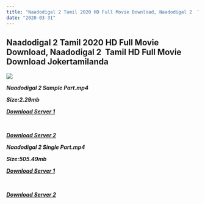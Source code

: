```yaml
---
title: "Naadodigal 2 Tamil 2020 HD Full Movie Download, Naadodigal 2  Tamil HD Full Movie Download Jokertamilanda"
date: "2020-03-31"
---
```


## Naadodigal 2 Tamil 2020 HD Full Movie Download, Naadodigal 2  Tamil HD Full Movie Download Jokertamilanda

![](https://images.moviebuff.com/9f7a4d89-cfcc-4d8f-a052-e3c8e0691b16?w=1000)

**_Naadodigal 2 Sample Part.mp4_**

**_Size:2.29mb_**

**_[Download Server 1](http://c1.wetransfer.vip/files/Tamil{b337cb003d07febca875724d018e20f8c1927a284fdd439ea607fcc650de5bb7}20Movies/Tamil{b337cb003d07febca875724d018e20f8c1927a284fdd439ea607fcc650de5bb7}202020{b337cb003d07febca875724d018e20f8c1927a284fdd439ea607fcc650de5bb7}20Movies/Naadodigal{b337cb003d07febca875724d018e20f8c1927a284fdd439ea607fcc650de5bb7}202{b337cb003d07febca875724d018e20f8c1927a284fdd439ea607fcc650de5bb7}20(2020)/Naadodigal{b337cb003d07febca875724d018e20f8c1927a284fdd439ea607fcc650de5bb7}202{b337cb003d07febca875724d018e20f8c1927a284fdd439ea607fcc650de5bb7}20(2020){b337cb003d07febca875724d018e20f8c1927a284fdd439ea607fcc650de5bb7}20HDRip/Naadodigal{b337cb003d07febca875724d018e20f8c1927a284fdd439ea607fcc650de5bb7}202{b337cb003d07febca875724d018e20f8c1927a284fdd439ea607fcc650de5bb7}20(2020){b337cb003d07febca875724d018e20f8c1927a284fdd439ea607fcc650de5bb7}20Sample{b337cb003d07febca875724d018e20f8c1927a284fdd439ea607fcc650de5bb7}20(640x360).mp4)_**

**_[  
](http://c1.wetransfer.vip/files/Tamil{b337cb003d07febca875724d018e20f8c1927a284fdd439ea607fcc650de5bb7}20Movies/Tamil{b337cb003d07febca875724d018e20f8c1927a284fdd439ea607fcc650de5bb7}202020{b337cb003d07febca875724d018e20f8c1927a284fdd439ea607fcc650de5bb7}20Movies/Naadodigal{b337cb003d07febca875724d018e20f8c1927a284fdd439ea607fcc650de5bb7}202{b337cb003d07febca875724d018e20f8c1927a284fdd439ea607fcc650de5bb7}20(2020)/Naadodigal{b337cb003d07febca875724d018e20f8c1927a284fdd439ea607fcc650de5bb7}202{b337cb003d07febca875724d018e20f8c1927a284fdd439ea607fcc650de5bb7}20(2020){b337cb003d07febca875724d018e20f8c1927a284fdd439ea607fcc650de5bb7}20HDRip/Naadodigal{b337cb003d07febca875724d018e20f8c1927a284fdd439ea607fcc650de5bb7}202{b337cb003d07febca875724d018e20f8c1927a284fdd439ea607fcc650de5bb7}20(2020){b337cb003d07febca875724d018e20f8c1927a284fdd439ea607fcc650de5bb7}20Sample{b337cb003d07febca875724d018e20f8c1927a284fdd439ea607fcc650de5bb7}20(640x360).mp4)_**

**_[Download Server 2](http://c1.wetransfer.vip/files/Tamil{b337cb003d07febca875724d018e20f8c1927a284fdd439ea607fcc650de5bb7}20Movies/Tamil{b337cb003d07febca875724d018e20f8c1927a284fdd439ea607fcc650de5bb7}202020{b337cb003d07febca875724d018e20f8c1927a284fdd439ea607fcc650de5bb7}20Movies/Naadodigal{b337cb003d07febca875724d018e20f8c1927a284fdd439ea607fcc650de5bb7}202{b337cb003d07febca875724d018e20f8c1927a284fdd439ea607fcc650de5bb7}20(2020)/Naadodigal{b337cb003d07febca875724d018e20f8c1927a284fdd439ea607fcc650de5bb7}202{b337cb003d07febca875724d018e20f8c1927a284fdd439ea607fcc650de5bb7}20(2020){b337cb003d07febca875724d018e20f8c1927a284fdd439ea607fcc650de5bb7}20HDRip/Naadodigal{b337cb003d07febca875724d018e20f8c1927a284fdd439ea607fcc650de5bb7}202{b337cb003d07febca875724d018e20f8c1927a284fdd439ea607fcc650de5bb7}20(2020){b337cb003d07febca875724d018e20f8c1927a284fdd439ea607fcc650de5bb7}20Sample{b337cb003d07febca875724d018e20f8c1927a284fdd439ea607fcc650de5bb7}20(640x360).mp4)_**

**_Naadodigal 2 Single Part.mp4_**

**_Size:505.49mb_**

**_[Download Server 1](http://c9.wetransfer.vip//files/Naadodigal{b337cb003d07febca875724d018e20f8c1927a284fdd439ea607fcc650de5bb7}202{b337cb003d07febca875724d018e20f8c1927a284fdd439ea607fcc650de5bb7}20(2020).mp4)_**

**_[  
](http://c9.wetransfer.vip//files/Naadodigal{b337cb003d07febca875724d018e20f8c1927a284fdd439ea607fcc650de5bb7}202{b337cb003d07febca875724d018e20f8c1927a284fdd439ea607fcc650de5bb7}20(2020).mp4)_**

**_[Download Server 2](http://c9.wetransfer.vip//files/Naadodigal{b337cb003d07febca875724d018e20f8c1927a284fdd439ea607fcc650de5bb7}202{b337cb003d07febca875724d018e20f8c1927a284fdd439ea607fcc650de5bb7}20(2020).mp4)_**
